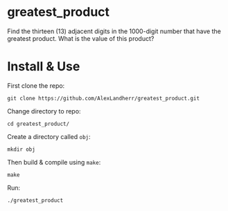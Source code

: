 # greatest_product
Find the thirteen (13) adjacent digits in the 1000-digit number that have the greatest product. What is the value of this product?

# Install & Use
First clone the repo:
```
git clone https://github.com/AlexLandherr/greatest_product.git
```
Change directory to repo:
```
cd greatest_product/
```
Create a directory called `obj`:
```
mkdir obj
```
Then build & compile using `make`:
```
make
```

Run:
```
./greatest_product
```
